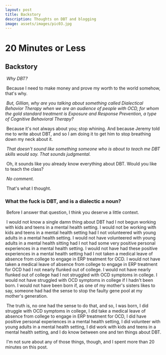 ```yaml
---
layout: post
title: Backstory
description: Thoughts on DBT and blogging
image: assets/images/pic03.jpg
---
```


# 20 Minutes or Less

## Backstory

​	*Why DBT?*

​	Because I need to make money and prove my worth to the world somehow, that's why. 

​	*But, Gillian, why are you talking about something called Dialectical Behavior Therapy when we are an audience of people with OCD, for whom the gold standard treatment is Exposure and Response Prevention, a type of Cognitive Behavioral Therapy?*

​	Because it's not always about you; stop whining. And because Jeremy told me to write about DBT, and so I am doing it to get him to stop breathing down my neck about it. 

​	*That doesn't sound like something someone who is about to teach me DBT skills would say. That sounds judgmental.*

​	Oh, it sounds like you already know everything about DBT. Would you like to teach the class?

​	*No comment.*

​	That's what I thought.

### What the fuck is DBT, and is a dialectic a noun?

​	Before I answer that question, I think you deserve a little context. 

​	I would not know a single damn thing about DBT had I not begun working with kids and teens in a mental health setting. I would not be working with kids and teens in a mental health setting had I not volunteered with young adults in a mental health setting. I would not have volunteered with young adults in a mental health sitting had I not had some very positive personal experiences in a mental health setting. I would not have had these positive experiences in a mental health setting had I not taken a medical leave of absence from college to engage in ERP treatment for OCD. I would not have taken a medical leave of absence from college to engage in ERP treatment for OCD had I not nearly flunked out of college. I would not have nearly flunked out of college had I not struggled with OCD symptoms in college. I would not have struggled with OCD symptoms in college if I hadn't been born. I would not have been born if, as one of my mother's sisters likes to say, someone had had the sense to stop the faulty gene pool at my mother's generation. 

​	The truth is, no one had the sense to do that, and so, I was born, I did struggle with OCD symptoms in college, I did take a medical leave of absence from college to engage in ERP treatment for OCD, I did have positive personal experiences in a mental health setting, I did volunteer with young adults in a mental health setting, I did work with kids and teens in a mental health setting, and I do know between one and ten things about DBT. 

​	I'm not sure about any of those things, though, and I spent more than 20 minutes on this post. 

